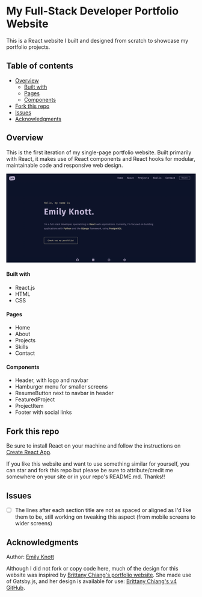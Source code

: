 # My Full-Stack Developer Portfolio Website

This is a React website I built and designed from scratch to showcase my portfolio projects.

## Table of contents

- [Overview](#overview)
  - [Built with](#built-with)
  - [Pages](#pages)
  - [Components](#components)
- [Fork this repo](#fork-this-repo)
- [Issues](#issues)
- [Acknowledgments](#acknowledgments)

## Overview

This is the first iteration of my single-page portfolio website. Built primarily with React, it makes use of React components and React hooks for modular, maintainable code and responsive web design.

<img src="/portfolio-website-screenshot.png">

#### Built with

- React.js
- HTML
- CSS

#### Pages

- Home
- About
- Projects
- Skills
- Contact

#### Components

- Header, with logo and navbar
- Hamburger menu for smaller screens
- ResumeButton next to navbar in header
- FeaturedProject
- ProjectItem
- Footer with social links

## Fork this repo

Be sure to install React on your machine and follow the instructions on [Create React App](https://github.com/facebook/create-react-app).

If you like this website and want to use something similar for yourself, you can star and fork this repo but please be sure to attribute/credit me somewhere on your site or in your repo's README.md. Thanks!!

## Issues

- [ ] The lines after each section title are not as spaced or aligned as I'd like them to be, still working on tweaking this aspect (from mobile screens to wider screens)

## Acknowledgments

Author: [Emily Knott](https://www.emilyknott.com)

Although I did not fork or copy code here, much of the design for this website was inspired by [Brittany Chiang's portfolio website](https://v4.brittanychiang.com/). She made use of Gatsby.js, and her design is available for use:
[Brittany Chiang's v4 GitHub](https://github.com/bchiang7/v4).
